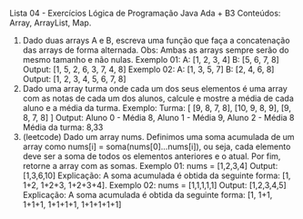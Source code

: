 Lista 04 - Exercícios Lógica de Programação Java Ada + B3
Conteúdos: Array, ArrayList, Map.

1. Dado duas arrays A e B, escreva uma função que faça a concatenação das arrays de forma alternada. Obs: Ambas as arrays sempre serão do mesmo tamanho e não nulas.
Exemplo 01:
A: [1, 2, 3, 4]
B: [5, 6, 7, 8]
Output: [1, 5, 2, 6, 3, 7, 4, 8]
Exemplo 02:
A: [1, 3, 5, 7]
B: [2, 4, 6, 8]
Output: [1, 2, 3, 4, 5, 6, 7, 8]
2. Dado uma array turma onde cada um dos seus elementos é uma array com as notas de cada um dos alunos, calcule e mostre a média de cada aluno e a média da turma.
Exemplo:
Turma:
[
[9, 8, 7, 8],
[10, 9, 8, 9],
[9, 8, 7, 8]
]
Output:
Aluno 0 - Média 8,
Aluno 1 - Média 9,
Aluno 2 - Média 8
Média da turma: 8,33
3. (leetcode) Dado um array nums. Definimos uma soma acumulada de um array como nums[i] = soma(nums[0]…nums[i]), ou seja, cada elemento deve ser a soma de todos os elementos anteriores e o atual. Por fim,
retorne a array com as somas.
Exemplo 01:
nums = [1,2,3,4]
Output: [1,3,6,10]
Explicação: A soma acumulada é obtida da seguinte forma: [1, 1+2, 1+2+3, 1+2+3+4].
Exemplo 02:
nums = [1,1,1,1,1]
Output: [1,2,3,4,5]
Explicação: A soma acumulada é obtida da seguinte forma: [1,
1+1, 1+1+1, 1+1+1+1, 1+1+1+1+1]
